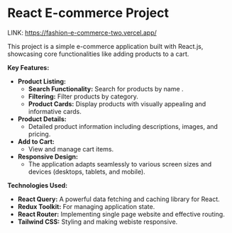 # React E-commerce Project

LINK: https://fashion-e-commerce-two.vercel.app/

This project is a simple e-commerce application built with React.js, showcasing core functionalities like adding products to a cart.

**Key Features:**

* **Product Listing:**
    * **Search Functionality:** Search for products by name .
    * **Filtering:** Filter products by category.
    * **Product Cards:** Display products with visually appealing and informative cards.
* **Product Details:** 
    * Detailed product information including descriptions, images, and pricing.
* **Add to Cart:** 
    * View and manage cart items.
* **Responsive Design:** 
    * The application adapts seamlessly to various screen sizes and devices (desktops, tablets, and mobile).

**Technologies Used:**

* **React Query:** A powerful data fetching and caching library for React.
* **Redux Toolkit:** For managing application state.
* **React Router:** Implementing single page website and effective routing.
* **Tailwind CSS:** Styling and making webiste responsive.
